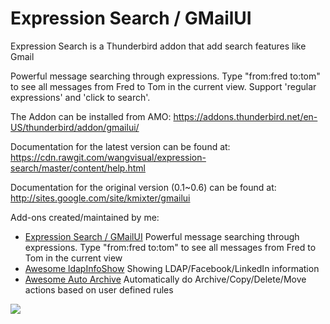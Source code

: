 # Expression Search / GMailUI

Expression Search is a Thunderbird addon that add search features like Gmail

Powerful message searching through expressions. Type "from:fred to:tom" to see all messages from Fred to Tom in the current view. Support 'regular expressions' and 'click to search'.

The Addon can be installed from AMO:
https://addons.thunderbird.net/en-US/thunderbird/addon/gmailui/

Documentation for the latest version can be found at:
https://cdn.rawgit.com/wangvisual/expression-search/master/content/help.html

Documentation for the original version (0.1~0.6) can be found at:
http://sites.google.com/site/kmixter/gmailui


Add-ons created/maintained by me:
  * [Expression Search / GMailUI](https://addons.thunderbird.net/en-US/thunderbird/addon/gmailui/) Powerful message searching through expressions. Type "from:fred to:tom" to see all messages from Fred to Tom in the current view
  * [Awesome ldapInfoShow](https://addons.thunderbird.net/en-US/thunderbird/addon/ldapinfoshow/) Showing LDAP/Facebook/LinkedIn information
  * [Awesome Auto Archive](https://addons.thunderbird.net/en-US/thunderbird/addon/awesome-auto-archive/) Automatically do Archive/Copy/Delete/Move actions based on user defined rules

<a href="https://996.icu"><img src="https://img.shields.io/badge/link-996.icu-red.svg"></a>
